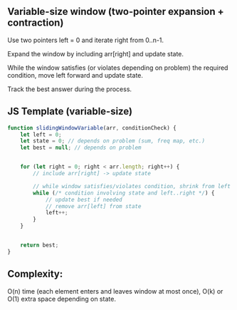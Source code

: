 ## Variable-size window (two-pointer expansion + contraction)

Use two pointers left = 0 and iterate right from 0..n-1.

Expand the window by including arr[right] and update state.

While the window satisfies (or violates depending on problem) the required condition, move left forward and update state.

Track the best answer during the process.

## JS Template (variable-size)

```javascript
function slidingWindowVariable(arr, conditionCheck) {
    let left = 0;
    let state = 0; // depends on problem (sum, freq map, etc.)
    let best = null; // depends on problem


    for (let right = 0; right < arr.length; right++) {
        // include arr[right] -> update state

        // while window satisfies/violates condition, shrink from left
        while (/* condition involving state and left..right */) {
            // update best if needed
            // remove arr[left] from state
            left++;
        }
    }


    return best;
}

```

## Complexity:

O(n) time (each element enters and leaves window at most once), O(k) or O(1) extra space depending on state.
